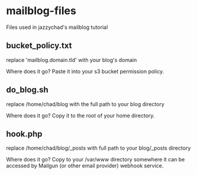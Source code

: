 # mailblog-files

Files used in jazzychad's mailblog tutorial

## bucket_policy.txt

replace 'mailblog.domain.tld' with your blog's domain

Where does it go? Paste it into your s3 bucket permission policy.

## do_blog.sh

replace /home/chad/blog with the full path to your blog directory

Where does it go? Copy it to the root of your home directory.

## hook.php

replace /home/chad/blog/_posts with full path to your blog/_posts directory

Where does it go? Copy to your /var/www directory somewhere it can be
accessed by Mailgun (or other email provider) webhook service.